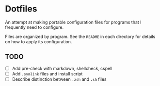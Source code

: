 # Dotfiles

An attempt at making portable configuration files for programs that I frequently
need to configure.

Files are organized by program.  See the `README` in each directory for details
on how to apply its configuration.

## TODO

- [ ] Add pre-check with markdown, shellcheck, cspell
- [ ] Add `.symlink` files and install script
- [ ] Describe distinction between `.zsh` and `.sh` files
